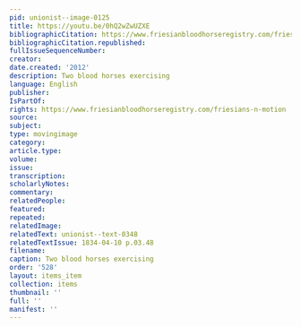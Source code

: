 ```yaml
---
pid: unionist--image-0125
title: https://youtu.be/0hQ2wZwUZXE
bibliographicCitation: https://www.friesianbloodhorseregistry.com/friesians-n-motion
bibliographicCitation.republished: 
fullIssueSequenceNumber: 
creator: 
date.created: '2012'
description: Two blood horses exercising
language: English
publisher: 
IsPartOf: 
rights: https://www.friesianbloodhorseregistry.com/friesians-n-motion
source: 
subject: 
type: movingimage
category: 
article.type: 
volume: 
issue: 
transcription: 
scholarlyNotes: 
commentary: 
relatedPeople: 
featured: 
repeated: 
relatedImage: 
relatedText: unionist--text-0348
relatedTextIssue: 1834-04-10 p.03.48
filename: 
caption: Two blood horses exercising
order: '528'
layout: items_item
collection: items
thumbnail: ''
full: ''
manifest: ''
---
```

